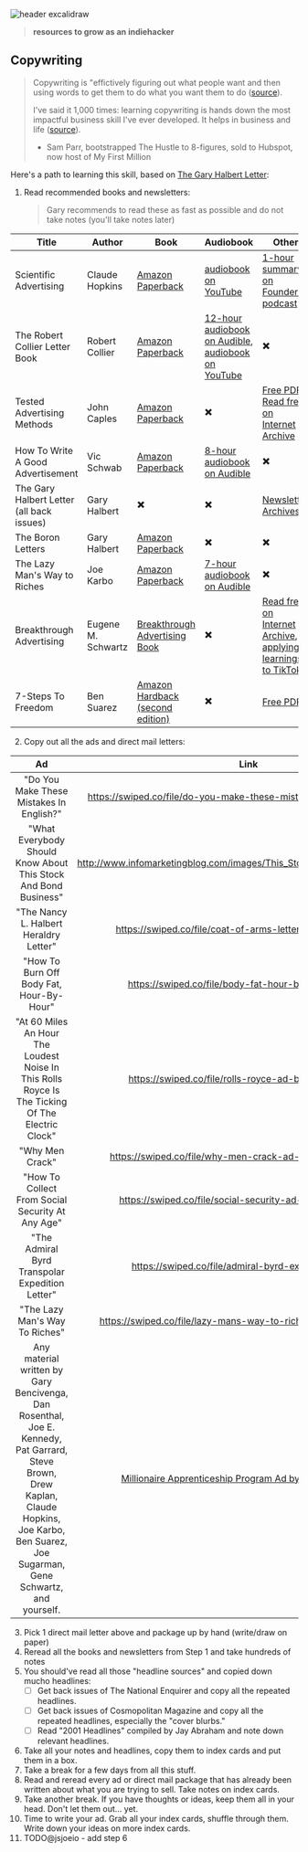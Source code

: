 ![header excalidraw](https://github.com/jsjoeio/indie-university/assets/3806031/372fd703-37c6-42ad-847b-1fddcbc5cab9)

> **resources to grow as an indiehacker**

## Copywriting

> Copywriting is "effictively figuring out what people want and then using words to get them to do what you want them to do ([source](https://twitter.com/thesamparr/status/1327289025582026753?s=20)).
> 
> I've said it 1,000 times: learning copywriting is hands down the most impactful business skill I've ever developed. It helps in business and life ([source](https://twitter.com/thesamparr/status/1136734232510730240?s=20)).
> - Sam Parr, bootstrapped The Hustle to 8-figures, sold to Hubspot, now host of My First Million

Here's a path to learning this skill, based on [The Gary Halbert Letter](https://www.thegaryhalbertletter.com/newsletters/zfkj_hands_on_experience.htm):

1. Read recommended books and newsletters: 
    > Gary recommends to read these as fast as possible and do not take notes (you'll take notes later)

| **Title**              | **Author**     | **Book** | **Audiobook** | **Other** |
|------------------------|----------------|----------|---------------|-----------|
| Scientific Advertising | Claude Hopkins | [Amazon Paperback](https://amzn.to/3P6QjQn)     | [audiobook on YouTube](https://youtube.com/playlist?list=PL6D56E211E350993F)          | [1-hour summary on Founders podcast](https://pod.link/founders/episode/82c5785bd6cddbe5bf4c2d1537df46f6)      |
|The Robert Collier Letter Book             | Robert Collier         |  [Amazon Paperback](https://amzn.to/3J9v9gW)    | [12-hour audiobook on Audible](https://www.amazon.com/The-Robert-Collier-Letter-Book/dp/B018H97N0K), [audiobook on YouTube](https://www.youtube.com/playlist?list=PLjK6ikRoGPO8m1rDPTT38pRiOgPmlqDUM)          | ✖️      |
| Tested Advertising Methods                  | John Caples         | [Amazon Paperback](https://amzn.to/461uqIj)     |  ✖️  | [Free PDF](https://ia902206.us.archive.org/34/items/pdfy-hHdovzQ-RvFny9Cy/Tested%20Advertising%20Methods.pdf), [Read free on Internet Archive](https://archive.org/details/tested-advertising-methods/mode/2up)      |
| How To Write A Good Advertisement | Vic Schwab         | [Amazon Paperback](https://amzn.to/43PFTZK)     | [8-hour audiobook on Audible](https://www.amazon.com/How-Write-Good-Advertisement-Copywriting/dp/B089MFFW1P/ref=tmm_aud_swatch_0?_encoding=UTF8&qid=&sr=)          | ✖️      |     
| The Gary Halbert Letter  (all back issues)                 | Gary Halbert         | ✖️     | ✖️          | [Newsletter Archives](https://thegaryhalbertletter.com/newsletter-archives.htm)      |    
| The Boron Letters                  | Gary Halbert         | [Amazon Paperback](https://amzn.to/4602Uec)     | ✖️          | ✖️      |    
| The Lazy Man's Way to Riches                  | Joe Karbo         | [Amazon Paperback](https://amzn.to/45Sfo7X)     | [7-hour audiobook on Audible](https://www.audible.com/pd/The-Lazy-Mans-Way-to-Riches-Audiobook/B077SM5WCY?action_code=ASSGB149080119000H&share_location=pdp) | ✖️      |    
| Breakthrough Advertising                  | Eugene M. Schwartz         | [Breakthrough Advertising Book](https://breakthroughadvertisingbook.com/)     | ✖️          | [Read free on Internet Archive](https://archive.org/details/breakthroughadve0000schw/mode/2up), [applying learnings to TikTok](https://youtu.be/UDRXE516JHY)      |    
| 7-Steps To Freedom                  | Ben Suarez         | [Amazon Hardback (second edition)](https://amzn.to/3oWoDmG)      | ✖️          | [Free PDF](https://media.oiipdf.com/pdf/661a8ce8-8d8c-4738-90e8-9a7e7137a237.pdf)      |    

2. Copy out all the ads and direct mail letters:

|                                                                                              **Ad**                                                                                              | **Link** |
|:------------------------------------------------------------------------------------------------------------------------------------------------------------------------------------------------:|:--------:|
| "Do You Make These Mistakes In English?"                                                                                                                                                         | https://swiped.co/file/do-you-make-these-mistakes-by-max-sackheim/        |
| "What Everybody Should Know About This Stock And Bond Business"                                                                                                                                  | http://www.infomarketingblog.com/images/This_Stock_And_Bond_Business.jpg        |
| "The Nancy L. Halbert Heraldry Letter"                                                                                                                                                           | https://swiped.co/file/coat-of-arms-letter-by-gary-halbert/        |
| "How To Burn Off Body Fat, Hour-By-Hour"                                                                                                                                                         | https://swiped.co/file/body-fat-hour-by-hour-halbert/        |
| "At 60 Miles An Hour The Loudest Noise In This Rolls Royce Is The Ticking Of The Electric Clock"                                                                                                 | https://swiped.co/file/rolls-royce-ad-by-david-ogilvy/        |
| "Why Men Crack"                                                                                                                                                                                  | https://swiped.co/file/why-men-crack-ad-by-young-rubicam/        |
| "How To Collect From Social Security At Any Age"                                                                                                                                                 | https://swiped.co/file/social-security-ad-by-gary-halbert/        |
| "The Admiral Byrd Transpolar Expedition Letter"                                                                                                                                                  | https://swiped.co/file/admiral-byrd-expedition-letter/        |
| "The Lazy Man's Way To Riches"                                                                                                                                                                   | https://swiped.co/file/lazy-mans-way-to-riches-ad-by-joe-karbo/        |
| Any material written by Gary Bencivenga, Dan Rosenthal, Joe E. Kennedy, Pat Garrard, Steve Brown, Drew Kaplan, Claude Hopkins, Joe Karbo, Ben Suarez, Joe Sugarman, Gene Schwartz, and yourself. | [Millionaire Apprenticeship Program Ad by Gary Bencivenga](https://swiped.co/file/millionaire-apprenticeship-program-ad-by-gary-bencivenga/)        |

3. Pick 1 direct mail letter above and package up by hand (write/draw on paper)
4. Reread all the books and newsletters from Step 1 and take hundreds of notes
5. You should've read all those "headline sources" and copied down mucho headlines:
   - [ ] Get back issues of The National Enquirer and copy all the repeated headlines.
   - [ ] Get back issues of Cosmopolitan Magazine and copy all the repeated headlines, especially the "cover blurbs."
   - [ ] Read "2001 Headlines" compiled by Jay Abraham and note down relevant headlines.
6. Take all your notes and headlines, copy them to index cards and put them in a box.
7. Take a break for a few days from all this stuff.
8. Read and reread every ad or direct mail package that has already been written about what you are trying to sell. Take notes on index cards.
9. Take another break. If you have thoughts or ideas, keep them all in your head. Don't let them out... yet.
10. Time to write your ad. Grab all your index cards, shuffle through them. Write down your ideas on more index cards.
11. TODO@jsjoeio - add step 6
